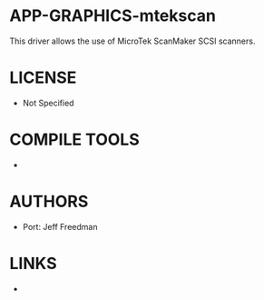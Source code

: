 APP-GRAPHICS-mtekscan
=====================

This driver allows the use of MicroTek ScanMaker SCSI scanners.

LICENSE
===============
* Not Specified

COMPILE TOOLS
===============
* 

AUTHORS
===============
* Port: Jeff Freedman

LINKS
===============
* 

